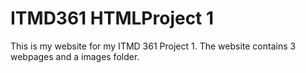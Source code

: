# ITMD361 HTMLProject 1
This is my website for my ITMD 361 Project 1. The website contains 3 webpages and a images folder.
